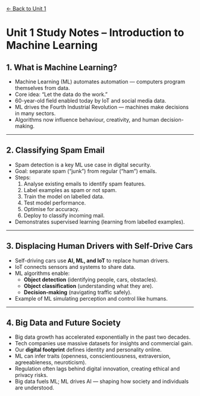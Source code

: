 [← Back to Unit 1](./)

# Unit 1 Study Notes – Introduction to Machine Learning

## 1. What is Machine Learning?
- Machine Learning (ML) automates automation — computers program themselves from data.
- Core idea: “Let the data do the work.”
- 60-year-old field enabled today by IoT and social media data.
- ML drives the Fourth Industrial Revolution — machines make decisions in many sectors.
- Algorithms now influence behaviour, creativity, and human decision-making.

---

## 2. Classifying Spam Email
- Spam detection is a key ML use case in digital security.
- Goal: separate spam (“junk”) from regular (“ham”) emails.
- Steps:
  1. Analyse existing emails to identify spam features.
  2. Label examples as spam or not spam.
  3. Train the model on labelled data.
  4. Test model performance.
  5. Optimise for accuracy.
  6. Deploy to classify incoming mail.
- Demonstrates supervised learning (learning from labelled examples).

---

## 3. Displacing Human Drivers with Self-Drive Cars
- Self-driving cars use **AI, ML, and IoT** to replace human drivers.
- IoT connects sensors and systems to share data.
- ML algorithms enable:
  - **Object detection** (identifying people, cars, obstacles).
  - **Object classification** (understanding what they are).
  - **Decision-making** (navigating traffic safely).
- Example of ML simulating perception and control like humans.

---

## 4. Big Data and Future Society
- Big data growth has accelerated exponentially in the past two decades.
- Tech companies use massive datasets for insights and commercial gain.
- Our **digital footprint** defines identity and personality online.
- ML can infer traits (openness, conscientiousness, extraversion, agreeableness, neuroticism).
- Regulation often lags behind digital innovation, creating ethical and privacy risks.
- Big data fuels ML; ML drives AI — shaping how society and individuals are understood.
